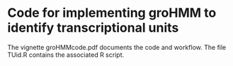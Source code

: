 # Code for implementing groHMM to identify transcriptional units

The vignette groHMMcode.pdf documents the code and workflow. The file TUid.R contains the associated R script.
